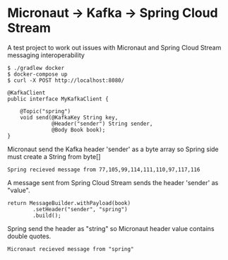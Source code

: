 # Micronaut -> Kafka -> Spring Cloud Stream

A test project to work out issues with Micronaut and Spring Cloud Stream messaging interoperability

    $ ./gradlew docker
    $ docker-compose up
    $ curl -X POST http://localhost:8080/

```
@KafkaClient
public interface MyKafkaClient {

    @Topic("spring")
    void send(@KafkaKey String key,
              @Header("sender") String sender,
              @Body Book book);
}
```

Micronaut send the Kafka header 'sender' as a byte array so Spring side must create a String from byte[]

    Spring recieved message from 77,105,99,114,111,110,97,117,116

A message sent from Spring Cloud Stream sends the header 'sender' as "value".

```
return MessageBuilder.withPayload(book)
        .setHeader("sender", "spring")
        .build();
```

Spring send the header as "string" so Micronaut header value contains double quotes.

    Micronaut recieved message from "spring"
